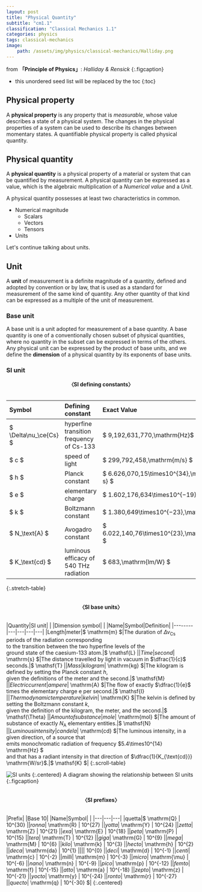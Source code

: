 ```yaml
---
layout: post
title: "Physical Quantity"
subtitle: "cm1.1"
classification: "Classical Mechanics 1.1"
categories: physics
tags: classical-mechanics
image:
    path: /assets/img/physics/classical-mechanics/Halliday.png
---
```


from **「Principle of Physics」**: _Halliday & Rensick_
{:.figcaption}

<!--more-->
* this unordered seed list will be replaced by the toc
{:toc}
    
## Physical property

A **physical property** is any property that is _measurable_, whose value describes a state of a physical system.
The changes in the physical properties of a system can be used to describe its changes between momentary states.
A quantifiable physical property is called physical quantity.

## Physical quantity

A **physical quantity** is a physical property of a material or system that can be quantified by measurement.
A physical quantity can be expressed as a value, which is the algebraic multiplication of a
_Numerical value_ and a _Unit_.

A physical quantity possesses at least two characteristics in common.
* Numerical magnitude
  + Scalars
  + Vectors
  + Tensors
* Units

Let's continue talking about units.

## Unit

A **unit** of measurement is a definite magnitude of a quantity, defined and adopted by convention or by law,
that is used as a standard for measurement of the same kind of quantity.
Any other quantity of that kind can be expressed as a multiple of the unit of measurement.

### Base unit

A base unit is a unit adopted for measurement of a base quantity.
A base quantity is one of a conventionally chosen subset of physical quantities,
where no quantity in the subset can be expressed in terms of the others.
Any physical unit can be expressed by the product of base units,
and we define the **dimension** of a physical quantity by its exponents of base units.

### SI unit

<center><b> 〈SI defining constants〉 </b></center><br>

| Symbol                | Defining constant                        | Exact Value                                         |
|:----------------------|:-----------------------------------------|:----------------------------------------------------|
| $ \Delta\nu_\ce{Cs} $ | hyperfine transition frequency of Cs-133 | $ 9\,192\,631\,770\,\mathrm{Hz}$                    |
| $ c $                 | speed of light                           | $ 299\,792\,458\,\mathrm{m/s} $                     |
| $ h $                 | Planck constant                          | $ 6.626\,070\,15\times10^{34}\,\mathrm{J\cdot s} $  |
| $ e $                 | elementary charge                        | $ 1.602\,176\,634\times10^{−19}\,\mathrm{C} $       |
| $ k $                 | Boltzmann constant                       | $ 1.380\,649\times10^{−23}\,\mathrm{J/K} $          |
| $ N_\text{A} $        | Avogadro constant                        | $ 6.022\,140\,76\times10^{23}\,\mathrm{mol^{−1}} $  |
| $ K_\text{cd} $       | luminous efficacy of 540 THz radiation   | $ 683\,\mathrm{lm/W} $                              |
{:.stretch-table}

<br>

<center><b> 〈SI base units〉 </b></center><br>

|Quantity|SI unit| | |Dimension symbol|
| |Name|Symbol|Definition|
|--------|---|---|---|---|
|Length|meter|$ \mathrm{m} $|The duration of $\Delta\nu_{\text{Cs}}$ periods of the radiation corresponding <br> to the transition between the two hyperfine levels of the <br> ground state of the caesium-133 atom.|$ \mathsf{L} $|
|Time|second|$ \mathrm{s} $|The distance travelled by light in vacuum in $\dfrac{1}{c}$ seconds.|$ \mathsf{T} $|
|Mass|kilogram|$ \mathrm{kg} $|The kilogram is defined by setting the Planck constant $h$, <br> given the definitions of the meter and the second.|$ \mathsf{M} $|
|Electric current|ampere|$ \mathrm{A} $|The flow of exactly $\dfrac{1}{e}$ times the elementary charge e per second.|$ \mathsf{I} $|
|Thermodynamic temperature|kelvin|$ \mathrm{K} $|The kelvin is defined by setting the Boltzmann constant $k$, <br> given the definition of the kilogram, the meter, and the second.|$ \mathsf{\Theta} $|
|Amount of substance|mole|$ \mathrm{mol} $|The amount of substance of exactly $N_{\text{A}}$ elementary entities.|$ \mathsf{N} $|
|Luminous intensity|candela|$ \mathrm{cd} $|The luminous intensity, in a given direction, of a source that <br> emits monochromatic radiation of frequency $5.4\times10^{14} \mathrm{Hz} $ <br> and that has a radiant intensity in that direction of $\dfrac{1}{K_{\text{cd}}} \mathrm{W/sr}$.|$ \mathsf{K} $|
{:.scroll-table}

![SI units](https://upload.wikimedia.org/wikipedia/commons/a/ab/Unit_relations_in_the_new_SI.svg)
{:.centered}
A diagram showing the relationship between SI units
{:.figcaption}

<br>

<center><b> 〈SI prefixes〉 </b></center><br>

|Prefix| |Base 10|
|Name|Symbol| |
|---|---|---|
|quetta|$ \mathrm{Q} $|$ 10^{30} $|
|ronna|$ \mathrm{R} $|$ 10^{27} $|
|yotta|$ \mathrm{Y} $|$ 10^{24} $|
|zetta|$ \mathrm{Z} $|$ 10^{21} $|
|exa|$ \mathrm{E} $|$ 10^{18} $|
|peta|$ \mathrm{P} $|$ 10^{15} $|
|tera|$ \mathrm{T} $|$ 10^{12} $|
|giga|$ \mathrm{G} $|$ 10^{9} $|
|mega|$ \mathrm{M} $|$ 10^{6} $|
|kilo|$ \mathrm{k} $|$ 10^{3} $|
|hecto|$ \mathrm{h} $|$ 10^{2} $|
|deca|$ \mathrm{da} $|$ 10^{1} $|
| | |$ 10^{0} $|
|deci|$ \mathrm{d} $|$ 10^{-1} $|
|centi|$ \mathrm{c} $|$ 10^{-2} $|
|milli|$ \mathrm{m} $|$ 10^{-3} $|
|micro|$ \mathrm{\mu} $|$ 10^{-6} $|
|nano|$ \mathrm{n} $|$ 10^{-9} $|
|pico|$ \mathrm{p} $|$ 10^{-12} $|
|femto|$ \mathrm{f} $|$ 10^{-15} $|
|atto|$ \mathrm{a} $|$ 10^{-18} $|
|zepto|$ \mathrm{z} $|$ 10^{-21} $|
|yocto|$ \mathrm{y} $|$ 10^{-24} $|
|ronto|$ \mathrm{r} $|$ 10^{-27} $|
|quecto|$ \mathrm{q} $|$ 10^{-30} $|
{:.centered}